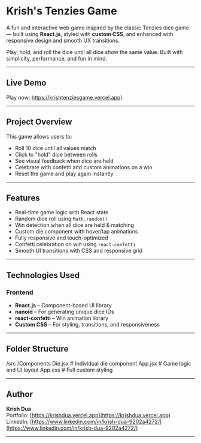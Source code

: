 # Krish's Tenzies Game

A fun and interactive web game inspired by the classic Tenzies dice game — built using **React.js**, styled with **custom CSS**, and enhanced with responsive design and smooth UX transitions.

Play, hold, and roll the dice until all dice show the same value. Built with simplicity, performance, and fun in mind.

---

## Live Demo

Play now: [https://krishtenziesgame.vercel.app)](https://krishtenziesgame.vercel.app)

---

## Project Overview

This game allows users to:

- Roll 10 dice until all values match
- Click to "hold" dice between rolls
- See visual feedback when dice are held
- Celebrate with confetti and custom animations on a win
- Reset the game and play again instantly

---

## Features

- Real-time game logic with React state
- Random dice roll using `Math.random()`
- Win detection when all dice are held & matching
- Custom die component with hover/tap animations
- Fully responsive and touch-optimized
- Confetti celebration on win using `react-confetti`
- Smooth UI transitions with CSS and responsive grid

---

## Technologies Used

### Frontend

- **React.js** – Component-based UI library
- **nanoid** – For generating unique dice IDs
- **react-confetti** – Win animation library
- **Custom CSS** – For styling, transitions, and responsiveness

---

## Folder Structure

/src
/Components
Die.jsx # Individual die component
App.jsx # Game logic and UI layout
App.css # Full custom styling


---

## Author

**Krish Dua**  
Portfolio: [https://krishdua.vercel.app](https://krishdua.vercel.app)  
LinkedIn: [https://www.linkedin.com/in/krish-dua-9202a4272/](https://www.linkedin.com/in/krish-dua-9202a4272/)  

---
